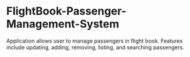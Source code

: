 # FlightBook-Passenger-Management-System
Application allows user to manage passengers in flight book.
Features include updating, adding, removing, listing, and searching passengers. 

